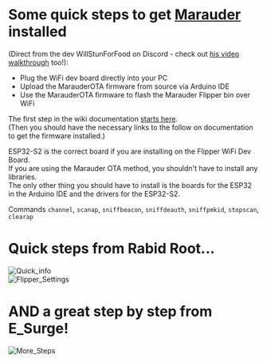 # Some quick steps to get [Marauder](https://github.com/justcallmekoko/ESP32Marauder) installed<br>
(Direct from the dev WillStunForFood on Discord - check out [his video walkthrough](https://www.youtube.com/watch?v=_YLTpNo5xa0) too!):

- Plug the WiFi dev board directly into your PC
- Upload the MarauderOTA firmware from source via Arduino IDE
- Use the MarauderOTA firmware to flash the Marauder Flipper bin over WiFi

The first step in the wiki documentation [starts here](https://github.com/justcallmekoko/ESP32Marauder/wiki/flipper-zerowhile).<br>
(Then you should have the necessary links to the follow on documentation to get the firmware installed.)

ESP32-S2 is the correct board if you are installing on the Flipper WiFi Dev Board. <br>
If you are using the Marauder OTA method, you shouldn't have to install any libraries. <br>
The only other thing you should have to install is the boards for the ESP32 in the Arduino IDE and the drivers for the ESP32-S2.

Commands `channel`, `scanap`, `sniffbeacon`, `sniffdeauth`, `sniffpmkid`, `stopscan`, `clearap`

# Quick steps from Rabid Root...

![Quick_info](https://user-images.githubusercontent.com/57457139/171563068-4997e28d-ac75-4c22-96b3-9e21fb0cdb18.jpg)<br>
![Flipper_Settings](https://user-images.githubusercontent.com/57457139/176063404-86cfaa96-4cb5-4a94-a388-f935f59ac7b2.png)

# AND a great step by step from E_Surge!

![More_Steps](https://user-images.githubusercontent.com/57457139/176063439-f23620ae-7985-46eb-a11e-d85d1bcc62b7.png)
